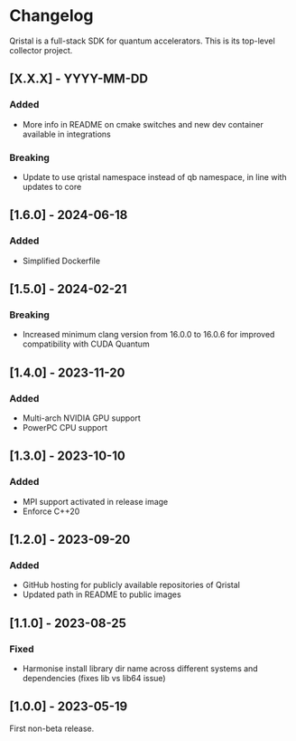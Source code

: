 # Changelog

Qristal is a full-stack SDK for quantum accelerators.  This is its top-level collector project.

## [X.X.X] - YYYY-MM-DD

### Added

- More info in README on cmake switches and new dev container available in integrations

### Breaking

- Update to use qristal namespace instead of qb namespace, in line with updates to core


## [1.6.0] - 2024-06-18

### Added

- Simplified Dockerfile


## [1.5.0] - 2024-02-21

### Breaking

- Increased minimum clang version from 16.0.0 to 16.0.6 for improved compatibility with CUDA Quantum


## [1.4.0] - 2023-11-20

### Added

- Multi-arch NVIDIA GPU support
- PowerPC CPU support


## [1.3.0] - 2023-10-10

### Added

- MPI support activated in release image
- Enforce C++20


## [1.2.0] - 2023-09-20

### Added

- GitHub hosting for publicly available repositories of Qristal
- Updated path in README to public images


## [1.1.0] - 2023-08-25

### Fixed

- Harmonise install library dir name across different systems and dependencies (fixes lib vs lib64 issue)


## [1.0.0] - 2023-05-19

First non-beta release.

